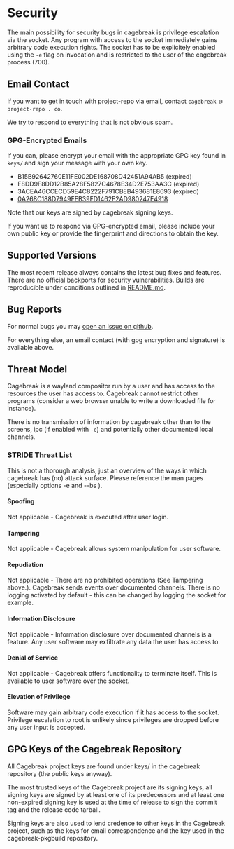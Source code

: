 # Security

The main possibility for security bugs in cagebreak is privilege
escalation via the socket. Any program with access to the socket
immediately gains arbitrary code execution rights. The socket has to
be explicitely enabled using the `-e` flag on invocation and
is restricted to the user of the cagebreak process (700).

## Email Contact

If you want to get in touch with project-repo via email, contact
`cagebreak @ project-repo . co`.

We try to respond to everything that is not obvious spam.

### GPG-Encrypted Emails

If you can, please encrypt your email with the appropriate GPG key found
in `keys/` and sign your message with your own key.

* B15B92642760E11FE002DE168708D42451A94AB5 (expired)
* F8DD9F8DD12B85A28F5827C4678E34D2E753AA3C (expired)
* 3ACEA46CCECD59E4C8222F791CBEB493681E8693 (expired)
* [0A268C188D7949FEB39FD1462F2AD980247E4918](keys/cagebreak@project-repo.co.pub)

Note that our keys are signed by cagebreak signing keys.

If you want us to respond via GPG-encrypted email, please include your own
public key or provide the fingerprint and directions to obtain the key.

## Supported Versions

The most recent release always contains the latest bug fixes and features.
There are no official backports for security vulnerabilities.
Builds are reproducible under conditions outlined in [README.md](README.md).

## Bug Reports

For normal bugs you may [open an issue on github](https://github.com/project-repo/cagebreak/issues/new).

For everything else, an email contact (with gpg encryption and signature)
is available above.

## Threat Model

Cagebreak is a wayland compositor run by a user and has access to
the resources the user has access to.
Cagebreak cannot restrict other programs (consider a web browser
unable to write a downloaded file for instance).

There is no transmission of information by cagebreak other than to the
screens, ipc (if enabled with `-e`) and potentially other documented local channels.

### STRIDE Threat List

This is not a thorough analysis, just an overview of the ways in which cagebreak
has (no) attack surface. Please reference the man pages (especially options -e and --bs ).

#### Spoofing

Not applicable - Cagebreak is executed after user login.

#### Tampering

Not applicable - Cagebreak allows system manipulation for user software.

#### Repudiation

Not applicable - There are no prohibited operations (See Tampering above.).
Cagebreak sends events over documented channels. There is no logging
activated by default - this can be changed by logging the socket for example.

#### Information Disclosure

Not applicable - Information disclosure over documented channels is a feature.
Any user software may exfiltrate any data the user has access to.

#### Denial of Service

Not applicable - Cagebreak offers functionality to terminate itself. This is
available to user software over the socket.

#### Elevation of Privilege

Software may gain arbitrary code execution if it has access to the
socket. Privilege escalation to root is unlikely since privileges
are dropped before any user input is accepted.

## GPG Keys of the Cagebreak Repository

All Cagebreak project keys are found under keys/ in the cagebreak
repository (the public keys anyway).

The most trusted keys of the Cagebreak project are its signing keys,
all signing keys are signed by at least one of its predecessors and at
least one non-expired signing key is used at the time of release to
sign the commit tag and the release code tarball.

Signing keys are also used to lend credence to other keys in the Cagebreak
project, such as the keys for email correspondence and the key used in the
cagebreak-pkgbuild repository.

